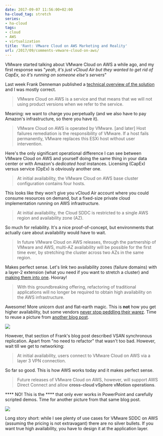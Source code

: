 ```yaml
---
date: 2017-09-07 11:56:00+02:00
ha-cloud_tag: stretch
series:
- ha-cloud
tags:
- cloud
- AWS
- virtualization
title: 'Rant: VMware Cloud on AWS Marketing and Reality'
url: /2017/09/comments-vmware-cloud-on-aws/
---
```

VMware started talking about VMware Cloud on AWS a while ago, and my first response was "*yeah, it's just vCloud Air but they wanted to get rid of CapEx, so it's running on someone else's servers*"

Last week Frank Denneman published a [technical overview of the solution](http://frankdenneman.nl/2017/08/29/vmware-cloud-aws-technical-overview/) and I was mostly correct.
<!--more-->
> VMware Cloud on AWS is a service and that means that we will not using product versions when we refer to the service. 

Meaning: we want to charge you perpetually (and we also have to pay Amazon's infrastructure, so there you have it).

> VMware Cloud on AWS is operated by VMware. \[and later\] Host failures remediation is the responsibility of VMware. If a host fails permanently, VMware replaces this ESXi host without user intervention. 

Here's the only significant operational difference I can see between VMware Cloud on AWS and yourself doing the same thing in your data center or with Amazon's *dedicated host* instances. Licensing (CapEx) versus service (OpEx) is obviously another one.

> At initial availability, the VMware Cloud on AWS base cluster configuration contains four hosts.

This looks like they won't give you vCloud Air account where you could consume resources on demand, but a fixed-size private cloud implementation running on AWS infrastructure.

> At initial availability, the Cloud SDDC is restricted to a single AWS region and availability zone (AZ).

So much for reliability. It's a nice proof-of-concept, but environments that actually care about availability would have to wait.

> In future VMware Cloud on AWS releases, through the partnership of VMware and AWS, multi-AZ availability will be possible for the first time ever, by stretching the cluster across two AZs in the same region.

Makes perfect sense. Let's link two availability zones (failure domains) with a layer-2 extension (what you need if you want to stretch a cluster) and [making them into one](/2012/05/layer-2-network-is-single-failure/). Hooray!

> With this groundbreaking offering, refactoring of traditional applications will no longer be required to obtain high availability on the AWS infrastructure. 

Awesome! More unicorn dust and flat-earth magic. This is **not** how you get higher availability, but some vendors [never stop peddling their warez](/2015/02/before-talking-about-vmotion-across/). Time to reuse a picture from [another blog post](/2015/11/stretched-firewalls-across-layer-3-dci/).

![](/2017/09/s500-Triple-facepalm.jpg)

However, that section of Frank's blog post described VSAN synchronous replication. Apart from "no need to refactor" that wasn't too bad. However, wait till we get to networking:

> At initial availability, users connect to VMware Cloud on AWS via a layer 3 VPN connection.

So far so good. This is how AWS works today and it makes perfect sense.

> Future releases of VMware Cloud on AWS, however, will support AWS Direct Connect and allow **cross-cloud vSphere vMotion operations**.

\*\*\*\* NO! This is the \*\*\*\* that only ever works in PowerPoint and carefully scripted demos. Time for another picture from that same blog post.

![](/2017/09/s500-Enough+of+this+shit.jpg)

Long story short: while I see plenty of use cases for VMware SDDC on AWS (assuming the pricing is not extravagant) there are no silver bullets. If you want true high availability, you have to design it at the application layer.
